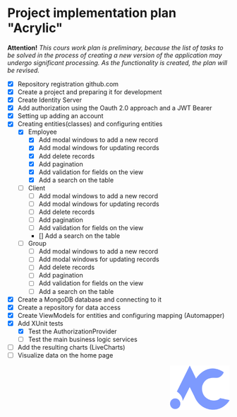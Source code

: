 # Project implementation plan "Acrylic" 

<strong>Attention!</strong> *This cours work plan is preliminary, because the list of tasks to be solved in the process of creating a new version of the application may undergo significant processing. As the functionality is created, the plan will be revised.*

* [x] Repository registration github.com
* [x] Create a project and preparing it for development
* [x] Create Identity Server
* [x] Add authorization using the Oauth 2.0 approach and a JWT Bearer
* [x] Setting up adding an account
* [x]  Creating entities(classes) and configuring entities
    * [x] Employee
        * [x] Add modal windows to add a new record
        * [x] Add modal windows for updating records
        * [x] Add delete records
        * [x] Add pagination
        * [x] Add validation for fields on the view
        * [x] Add a search on the table
    * [ ] Сlient
        * [ ] Add modal windows to add a new record
        * [ ] Add modal windows for updating records
        * [ ] Add delete records
        * [ ] Add pagination
        * [ ] Add validation for fields on the view
        * [] Add a search on the table
    * [ ] Group 
        * [ ] Add modal windows to add a new record
        * [ ] Add modal windows for updating records
        * [ ] Add delete records
        * [ ] Add pagination
        * [ ] Add validation for fields on the view
        * [ ] Add a search on the table
* [x] Create a MongoDB database and connecting to it
* [x] Create a repository for data access
* [x] Create ViewModels for entities and configuring mapping (Automapper)
* [x] Add XUnit tests
    * [x] Test the AuthorizationProvider
    * [ ] Test the main business logic services
* [ ] Add the resulting charts (LiveCharts)
* [ ] Visualize data on the home page

<img align="right" src="AcrylicWindow.Client.View/Images/Logo.png" width="135" height="100">